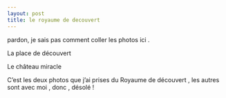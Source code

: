 ```yaml
---
layout: post
title: le royaume de decouvert
---
```


pardon, je sais pas comment coller  les photos ici .

La place de découvert

Le château miracle

C’est les deux photos que j’ai prises du Royaume de découvert , les autres sont avec moi , donc , désolé !
